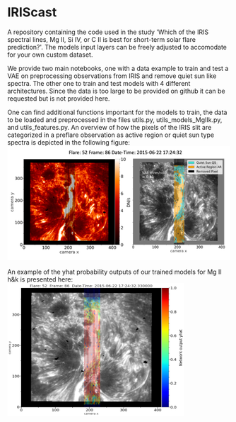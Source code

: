 # IRIScast
A repository containing the code used in the study 'Which of the IRIS spectral lines, Mg II, Si IV, or C II is best for short-term solar flare prediction?'. The models input layers can be freely adjusted to accomodate for your own custom dataset.

We provide two main notebooks, one with a data example to train and test a VAE on preprocessing observations from IRIS and remove quiet sun like spectra. The other one to train and test models with 4 different architectures. Since the data is too large to be provided on github it can be requested but is not provided here. 

One can find additional functions important for the models to train, the data to be loaded and preprocessed in the files utils.py, utils_models_MgIIk.py, and utils_features.py. An overview of how the pixels of the IRIS slit are categorized in a preflare observation as active region or quiet sun type spectra is depicted in the following figure:
![](Vae_mask2.png)

An example of the yhat probability outputs of our trained models for Mg II h&k is presented here:
<img src="yhat_output_example.png" alt="" width="400" height="300">
